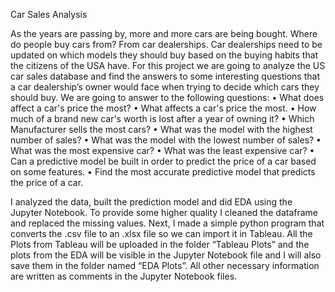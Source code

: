 Car Sales Analysis

As the years are passing by, more and more cars are being bought. Where do people buy cars from? From car dealerships. Car dealerships need to be updated on which models they should buy based on the buying habits that the citizens of the USA have.
For this project we are going to analyze the US car sales database and find the answers to some interesting questions that a car dealership’s owner would face when trying to decide which cars they should buy. We are going to answer to the following questions: 
•	What does affect a car's price the most?
•	What affects a car's price the most.
•	How much of a brand new car's worth is lost after a year of owning it?
•	Which Manufacturer sells the most cars?
•	What was the model with the highest number of sales?
•	What was the model with the lowest number of sales?
•	What was the most expensive car?
•	What was the least expensive car?
•	Can a predictive model be built in order to predict the price of a car based on some features.
•	Find the most accurate predictive model that predicts the price of a car.

I analyzed the data, built the prediction model and did EDA using the Jupyter Notebook. To provide some higher quality I cleaned the dataframe and replaced the missing values. Next, I made a simple python program that converts the .csv file to an .xlsx file so we can import it in Tableau.
All the Plots from Tableau will be uploaded in the folder “Tableau Plots” and the plots from the EDA will be visible in the Jupyter Notebook file and I will also save them in the folder named “EDA Plots”.
All other necessary information are written as comments in the Jupyter Notebook files.

